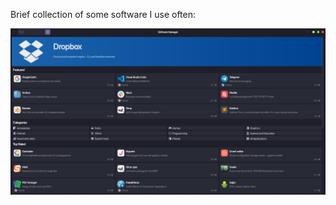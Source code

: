 Brief collection of some software I use often:

![](https://github.com/Sod-ers/Misc/raw/main/Screenshots/Software-Manager.webp "Linux Mint's software manager")

